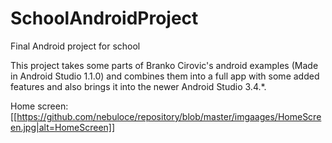 # SchoolAndroidProject
Final Android project for school

This project takes some parts of Branko Cirovic's android examples (Made in Android Studio 1.1.0) and combines them into a full app with some added features and also brings it into the newer Android Studio 3.4.*.


Home screen:
[[https://github.com/nebuloce/repository/blob/master/imgaages/HomeScreen.jpg|alt=HomeScreen]]
